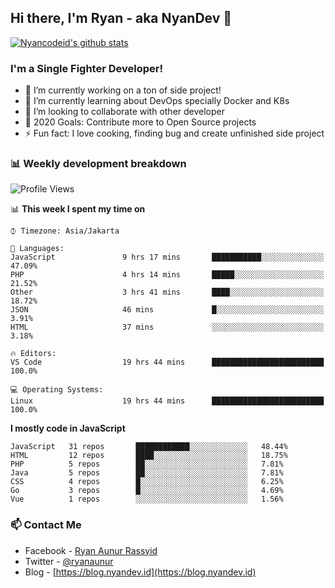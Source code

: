 ## Hi there, I'm Ryan - aka NyanDev 👋

[![Nyancodeid's github stats](https://github-readme-stats.vercel.app/api?username=nyancodeid)](https://github.com/nyancodeid/nyancodeid)

### I'm a Single Fighter Developer!
- 🔭 I’m currently working on a ton of side project!
- 🌱 I’m currently learning about DevOps specially Docker and K8s
- 👯 I’m looking to collaborate with other developer
- 🥅 2020 Goals: Contribute more to Open Source projects
- ⚡ Fun fact: I love cooking, finding bug and create unfinished side project 

### 📊 Weekly development breakdown

<!--START_SECTION:waka-->
![Profile Views](http://img.shields.io/badge/Profile%20Views-1-blue)

📊 **This week I spent my time on** 

```text
⌚︎ Timezone: Asia/Jakarta

💬 Languages: 
JavaScript               9 hrs 17 mins       ███████████░░░░░░░░░░░░░░   47.09% 
PHP                      4 hrs 14 mins       █████░░░░░░░░░░░░░░░░░░░░   21.52% 
Other                    3 hrs 41 mins       ████░░░░░░░░░░░░░░░░░░░░░   18.72% 
JSON                     46 mins             █░░░░░░░░░░░░░░░░░░░░░░░░   3.91% 
HTML                     37 mins             ░░░░░░░░░░░░░░░░░░░░░░░░░   3.18%

🔥 Editors: 
VS Code                  19 hrs 44 mins      █████████████████████████   100.0%

💻 Operating Systems: 
Linux                    19 hrs 44 mins      █████████████████████████   100.0%

```

**I mostly code in JavaScript** 

```text
JavaScript   31 repos       ████████████░░░░░░░░░░░░░   48.44% 
HTML         12 repos       ████░░░░░░░░░░░░░░░░░░░░░   18.75% 
PHP          5 repos        ██░░░░░░░░░░░░░░░░░░░░░░░   7.81% 
Java         5 repos        ██░░░░░░░░░░░░░░░░░░░░░░░   7.81% 
CSS          4 repos        █░░░░░░░░░░░░░░░░░░░░░░░░   6.25% 
Go           3 repos        █░░░░░░░░░░░░░░░░░░░░░░░░   4.69% 
Vue          1 repos        ░░░░░░░░░░░░░░░░░░░░░░░░░   1.56%

```



<!--END_SECTION:waka-->

### 📫 Contact Me
- Facebook - [Ryan Aunur Rassyid](https://facebook.com/ryan.hac)
- Twitter - [@ryanaunur](https://twitter.com/ryanaunur)
- Blog - [https://blog.nyandev.id](https://blog.nyandev.id)
